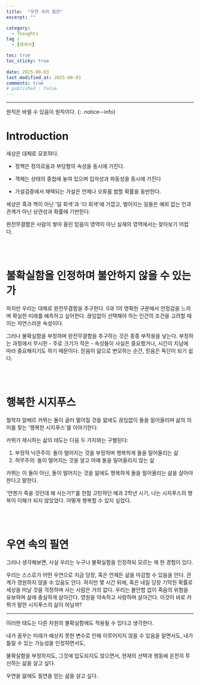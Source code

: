```yaml
---
title:  "우연 속의 필연" 
excerpt: ""

category:
  - Thoughts
tag :
  - [에세이]

toc: true
toc_sticky: true
 
date: 2025-08-03
last_modified_at: 2025-08-03
comments: true
# published : false
---
```


---

원칙은 바뀔 수 있음이 원칙이다.
{: .notice--info}
<br>

# Introduction
세상은 대체로 모호하다.

- 정책은 정의로움과 부당함의 속성을 동시에 가진다.

- 객체는 상태의 중첩에 놓여 있으며 입자성과 파동성을 동시에 가진다

- 가설검증에서 채택되는 가설은 언제나 오류를 범할 확률을 동반한다.

세상은 흑과 백이 아닌 '덜 회색'과 '더 회색'에 가깝고, 벌어지는 일들은 예외 없는 인과관계가 아닌 상관성과 확률에 기반한다. 

완전무결함은 사람이 쌓아 올린 믿음이 영역이 아닌 실재의 영역에서는 찾아보기 어렵다.

<br>
<br>

# 불확실함을 인정하며 불안하지 않을 수 있는가
하지만 우리는 대체로 완전무결함을 추구한다. 0과 1의 명확한 구분에서 안정감을 느끼며 확실한 미래를 예측하고 싶어한다. 끊임없이 선택해야 하는 인간의 조건을 고려할 때 이는 자연스러운 속성이다.

그러나 불확실함을 부정하며 완전무결함을 추구하는 것은 종종 부작용을 낳는다. 부정하는 과정에서 무시한 - 주로 크기가 작은 - 속성들이 사실은 중요했거나, 시간이 지남에 따라 중요해지기도 하기 때문이다. 믿음이 앎으로 변모하는 순간, 믿음은 독단이 되기 쉽다.

<br>
<br>

# 행복한 시지푸스

철학자 알베르 카뮈는 돌이 굴러 떨어질 것을 앎에도 끊임없이 돌을 밀어올리며 삶의 의미를 찾는 '행복한 시지푸스'를 이야기한다.

카뮈가 제시하는 삶의 태도는 다음 두 가지와는 구별된다:

1. 부정적 낙관주의: 돌이 떨어지는 것을 부정하며 행복하게 돌을 밀어올리는 삶
2. 허무주의: 돌이 떨어지는 것을 알고 아예 돌을 밀어올리지 않는 삶

카뮈는 이 둘이 아닌, 돌이 떨어지는 것을 앎에도 행복하게 돌을 밀어올리는 삶을 살아야 한다고 말한다.

'언젠가 죽을 것인데 왜 사는가?'를 한참 고민하던 예과 2학년 시기, 나는 시지푸스의 행복이 이해가 되지 않았었다. 어떻게 행복할 수 있지 싶었다.

<br>
<br>

# 우연 속의 필연

그러나 생각해보면, 사실 우리는 누구나 불확실함을 인정하되 모르는 체 한 경험이 있다.


우리는 스스로가 어떤 우연으로 지금 당장, 혹은 언제든 삶을 마감할 수 있음을 안다. 관계가 영원하지 않을 수 있음도 안다. 하지만 몇 시간 뒤에, 혹은 내일 당장 기막힌 확률로 세상을 떠날 것을 걱정하며 사는 사람은 거의 없다.
우리는 불안함 없이 죽음의 위험을 유보하며 삶에 충실하게 살아간다. 영원을 약속하고 사랑하며 살아간다. 이것이 바로 카뮈가 말한 시지푸스의 삶이 아닐까?

---

이러한 태도는 다른 차원의 불확실함에도 적용될 수 있다고 생각한다.


내가 꿈꾸는 미래가 예상치 못한 변수로 인해 이루어지지 않을 수 있음을 알면서도, 내가 틀릴 수 있는 가능성을 인정하면서도, 


불확실함을 부정하지도, 그것에 압도되지도 않으면서, 현재의 선택과 행동에 온전히 투신하는 삶을 살고 싶다.


우연을 앎에도 필연을 믿는 삶을 살고 싶다.